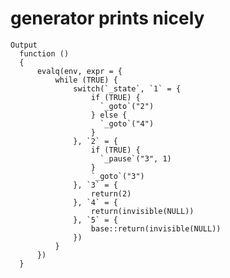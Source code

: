 # generator prints nicely

    Output
      function () 
      {
          evalq(env, expr = {
              while (TRUE) {
                  switch(`_state`, `1` = {
                      if (TRUE) {
                        `_goto`("2")
                      } else {
                        `_goto`("4")
                      }
                  }, `2` = {
                      if (TRUE) {
                        `_pause`("3", 1)
                      }
                      `_goto`("3")
                  }, `3` = {
                      return(2)
                  }, `4` = {
                      return(invisible(NULL))
                  }, `5` = {
                      base::return(invisible(NULL))
                  })
              }
          })
      }

